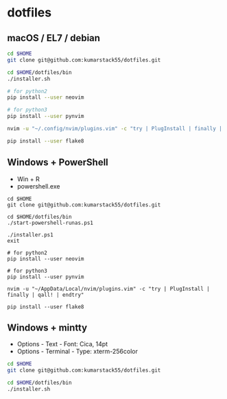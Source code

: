 # dotfiles

## macOS / EL7 / debian

```bash
cd $HOME
git clone git@github.com:kumarstack55/dotfiles.git

cd $HOME/dotfiles/bin
./installer.sh

# for python2
pip install --user neovim

# for python3
pip install --user pynvim

nvim -u "~/.config/nvim/plugins.vim" -c "try | PlugInstall | finally | qall! | endtry"

pip install --user flake8
```

## Windows + PowerShell

* Win + R
* powershell.exe

```
cd $HOME
git clone git@github.com:kumarstack55/dotfiles.git

cd $HOME/dotfiles/bin
./start-powershell-runas.ps1
```

```
./installer.ps1
exit
```

```
# for python2
pip install --user neovim

# for python3
pip install --user pynvim

nvim -u "~/AppData/Local/nvim/plugins.vim" -c "try | PlugInstall | finally | qall! | endtry"

pip install --user flake8
```

## Windows + mintty

* Options - Text - Font: Cica, 14pt
* Options - Terminal - Type: xterm-256color

```bash
cd $HOME
git clone git@github.com:kumarstack55/dotfiles.git

cd $HOME/dotfiles/bin
./installer.sh
```